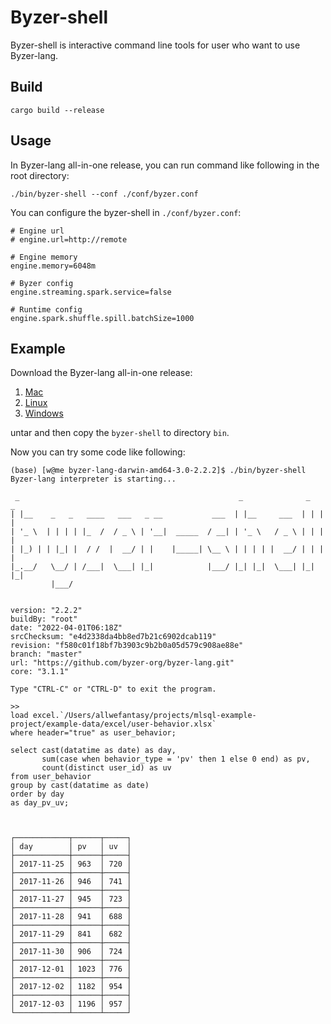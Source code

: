 # Byzer-shell

Byzer-shell is interactive command line tools for user who want to use Byzer-lang.

## Build

```
cargo build --release
```

## Usage

In Byzer-lang all-in-one release, you can run command like following 
in the root directory: 

```
./bin/byzer-shell --conf ./conf/byzer.conf
```

You can configure the byzer-shell in `./conf/byzer.conf`:

```
# Engine url 
# engine.url=http://remote

# Engine memory
engine.memory=6048m

# Byzer config
engine.streaming.spark.service=false

# Runtime config
engine.spark.shuffle.spill.batchSize=1000
```

## Example

Download the Byzer-lang all-in-one release:

1. [Mac](https://download.byzer.org/byzer/nightly-build/byzer-lang-darwin-amd64-3.0-latest.tar.gz)
2. [Linux](https://download.byzer.org/byzer/nightly-build/byzer-lang-linux-amd64-3.0-latest.tar.gz)
3. [Windows](https://download.byzer.org/byzer/nightly-build/byzer-lang-win-amd64-3.0-latest.tar.gz)

untar and then copy the `byzer-shell` to directory `bin`.

Now you can try some code like following:

```
(base) [w@me byzer-lang-darwin-amd64-3.0-2.2.2]$ ./bin/byzer-shell
Byzer-lang interpreter is starting...

 _                                                 _              _   _
| |__    _   _   ____   ___   _ __           ___  | |__     ___  | | | |
| '_ \  | | | | |_  /  / _ \ | '__|  _____  / __| | '_ \   / _ \ | | | |
| |_) | | |_| |  / /  |  __/ | |    |_____| \__ \ | | | | |  __/ | | | |
|_.__/   \__/ | /___|  \___| |_|            |___/ |_| |_|  \___| |_| |_|
         |___/


version: "2.2.2"
buildBy: "root"
date: "2022-04-01T06:18Z"
srcChecksum: "e4d2338da4bb8ed7b21c6902dcab119"
revision: "f580c01f18bf7b3903c9b2b0a05d579c908ae88e"
branch: "master"
url: "https://github.com/byzer-org/byzer-lang.git"
core: "3.1.1"

Type "CTRL-C" or "CTRL-D" to exit the program.

>>
load excel.`/Users/allwefantasy/projects/mlsql-example-project/example-data/excel/user-behavior.xlsx`
where header="true" as user_behavior;

select cast(datatime as date) as day,
       sum(case when behavior_type = 'pv' then 1 else 0 end) as pv,
       count(distinct user_id) as uv
from user_behavior
group by cast(datatime as date)
order by day
as day_pv_uv;



┌────────────┬──────┬─────┐
│ day        │ pv   │ uv  │
├────────────┼──────┼─────┤
│ 2017-11-25 │ 963  │ 720 │
├────────────┼──────┼─────┤
│ 2017-11-26 │ 946  │ 741 │
├────────────┼──────┼─────┤
│ 2017-11-27 │ 945  │ 723 │
├────────────┼──────┼─────┤
│ 2017-11-28 │ 941  │ 688 │
├────────────┼──────┼─────┤
│ 2017-11-29 │ 841  │ 682 │
├────────────┼──────┼─────┤
│ 2017-11-30 │ 906  │ 724 │
├────────────┼──────┼─────┤
│ 2017-12-01 │ 1023 │ 776 │
├────────────┼──────┼─────┤
│ 2017-12-02 │ 1182 │ 954 │
├────────────┼──────┼─────┤
│ 2017-12-03 │ 1196 │ 957 │
└────────────┴──────┴─────┘
```
